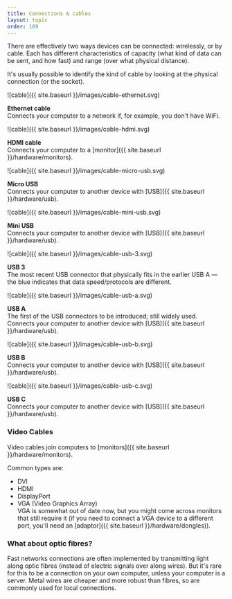 ```yaml
---
title: Connections & cables
layout: topic
order: 109
---
```


There are effectively two ways devices can be connected: wirelessly, or by
cable. Each has different characteristics of capacity (what kind of data can be
sent, and how fast) and range (over what physical distance).

It's usually possible to identify the kind of cable by looking at the physical
connection (or the socket).

<div class="images-with-captions" markdown="1">
  
![cable]({{ site.baseurl }}/images/cable-ethernet.svg)

**Ethernet cable**  
Connects your computer to a network if, for example, you don't have
WiFi.

![cable]({{ site.baseurl }}/images/cable-hdmi.svg)

**HDMI cable**  
Connects your computer to a
[monitor]({{ site.baseurl }}/hardware/monitors).


![cable]({{ site.baseurl }}/images/cable-micro-usb.svg)

**Micro USB**  
Connects your computer to another device with
[USB]({{ site.baseurl }}/hardware/usb).

![cable]({{ site.baseurl }}/images/cable-mini-usb.svg)

**Mini USB**  
Connects your computer to another device with
[USB]({{ site.baseurl }}/hardware/usb).

![cable]({{ site.baseurl }}/images/cable-usb-3.svg)

**USB 3**  
The most recent USB connector that physically fits in the earlier
USB A — the blue indicates that data speed/protocols are different.

![cable]({{ site.baseurl }}/images/cable-usb-a.svg)

**USB A**  
The first of the USB connectors to be introduced; still widely used.
Connects your computer to another device with
[USB]({{ site.baseurl }}/hardware/usb).

![cable]({{ site.baseurl }}/images/cable-usb-b.svg)

**USB B**  
Connects your computer to another device with
[USB]({{ site.baseurl }}/hardware/usb).


![cable]({{ site.baseurl }}/images/cable-usb-c.svg)

**USB C**  
Connects your computer to another device with
[USB]({{ site.baseurl }}/hardware/usb).


</div>


### Video Cables

Video cables join computers to [monitors]({{ site.baseurl }}/hardware/monitors).

Common types are:

* DVI
* HDMI
* DisplayPort
* VGA (Video Graphics Array)  
  VGA is somewhat out of date now, but you might come across monitors that
  still require it (if you need to connect a VGA device to a different
  port, you'll need an [adaptor]({{ site.baseurl }}/hardware/dongles)).


### What about optic fibres?

Fast networks connections are often implemented by transmitting light along
optic fibres (instead of electric signals over along wires). But it's rare for
this to be a connection on your own computer, unless your computer is a server.
Metal wires are cheaper and more robust than fibres, so are commonly used for
local connections.





